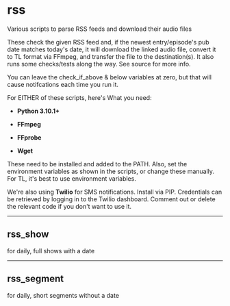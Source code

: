 # rss

Various scripts to parse RSS feeds and download their audio files

These check the given RSS feed and, if the newest entry/episode's pub date matches today's date,
it will download the linked audio file, convert it to TL format via FFmpeg, and transfer the file
to the destination(s). It also runs some checks/tests along the way. See source for more info.

You can leave the check_if_above & below variables at zero, but that will cause notifcations each time you run it.

For EITHER of these scripts, here's What you need:

- **Python 3.10.1+**

- **FFmpeg**

- **FFprobe**

- **Wget**

These need to be installed and added to the PATH.
Also, set the environment variables as shown in the scripts, or change these manually.
For TL, it's best to use environment variables.

We're also using **Twilio** for SMS notifications. Install via PIP.
Credentials can be retrieved by logging in to the Twilio dashboard.
Comment out or delete the relevant code if you don't want to use it.

-----
## rss_show 

for daily, full shows with a date

-----
## rss_segment 

for daily, short segments without a date
 
